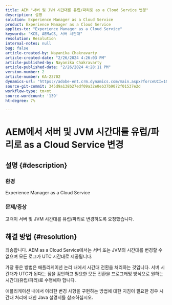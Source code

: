 ```yaml
---
title: AEM "서버 및 JVM 시간대를 유럽/파리로 as a Cloud Service 변경"
description: 설명
solution: Experience Manager as a Cloud Service
product: Experience Manager as a Cloud Service
applies-to: "Experience Manager as a Cloud Service"
keywords: "KCS, AEMaCS, 서버 시간대"
resolution: Resolution
internal-notes: null
bug: false
article-created-by: Nayanika Chakravarty
article-created-date: "2/26/2024 4:26:03 PM"
article-published-by: Nayanika Chakravarty
article-published-date: "2/26/2024 4:28:11 PM"
version-number: 2
article-number: KA-23702
dynamics-url: "https://adobe-ent.crm.dynamics.com/main.aspx?forceUCI=1&pagetype=entityrecord&etn=knowledgearticle&id=f997ebb8-c3d4-ee11-9079-6045bd006b4b"
source-git-commit: 345d9a138b27edf09a32e0eb37b9072f01537e2d
workflow-type: tm+mt
source-wordcount: '139'
ht-degree: 7%

---
```


# AEM에서 서버 및 JVM 시간대를 유럽/파리로 as a Cloud Service 변경

## 설명 {#description}


### 환경

Experience Manager as a Cloud Service

### 문제/증상

고객이 서버 및 JVM 시간대를 유럽/파리로 변경하도록 요청했습니다.


## 해결 방법 {#resolution}


죄송합니다. AEM as a Cloud Service에서는 서버 또는 JVM의 시간대를 변경할 수 없으며 모든 로그가 UTC 시간대로 제공됩니다.

가장 좋은 방법은 애플리케이션 논리 내에서 시간대 전환을 처리하는 것입니다. 서버 시간대가 UTC가 된다는 점을 감안하고 필요한 모든 전환을 프로그래밍 방식으로 원하는 시간대(유럽/파리)로 수행해야 합니다.

애플리케이션 내에서 이러한 변경 사항을 구현하는 방법에 대한 지침이 필요한 경우 시간대 처리에 대한 Java 설명서를 참조하십시오.
